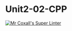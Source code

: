 # Unit2-02-CPP
[![Mr Coxall's Super Linter](https://github.com/ICS3C-Programming-EnochA/Unit2-02-CPP/workflows/Mr%20Coxall's%20Super%20Linter/badge.svg)](https://github.com/ICS3C-Programming-EnochA/Unit2-02-CPP/actions/)
